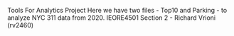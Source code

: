 Tools For Analytics Project
Here we have two files  - Top10 and Parking - to analyze NYC 311 data from 2020.
IEORE4501 Section 2 - Richard Vrioni (rv2460)
